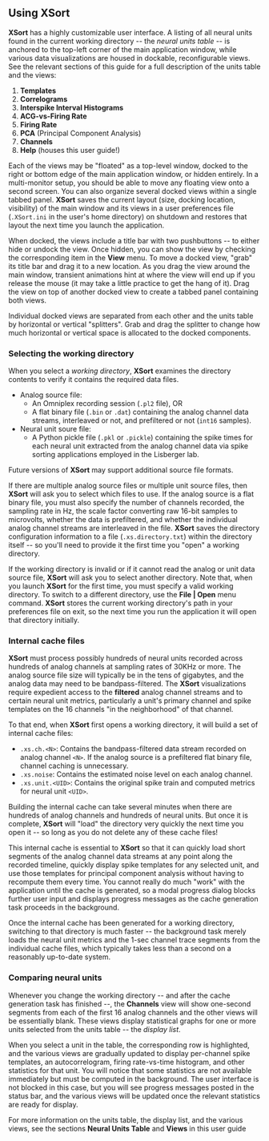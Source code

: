 ## Using XSort

**XSort** has a highly customizable user interface. A listing of all neural units found in the current working
directory -- the _neural units table_ -- is anchored to the top-left corner of the main application window, while
various data visualizations are housed in dockable, reconfigurable views. See the relevant sections of this guide for a
full description of the units table and the views:
1. **Templates**
2. **Correlograms**
3. **Interspike Interval Histograms**
4. **ACG-vs-Firing Rate**
5. **Firing Rate**
6. **PCA** (Principal Component Analysis)
7. **Channels**
8. **Help** (houses this user guide!)

Each of the views may be "floated" as a top-level window, docked to the right or bottom edge of the main application 
window, or hidden entirely. In a multi-monitor setup, you should be able to move any floating view onto a second screen.
You can also organize several docked views within a single tabbed panel. **XSort** saves the current layout (size,
docking location, visibility) of the main window and its views in a user preferences file (`.XSort.ini` in the user's 
home directory) on shutdown and restores that layout the next time you launch the application.

When docked, the views include a title bar with two pushbuttons -- to either hide or undock the view. Once hidden,
you can show the view by checking the corresponding item in the **View** menu. To move a docked view, "grab" its title
bar and drag it to a new location. As you drag the view around the main window, transient animations hint at where the
view will end up if you release the mouse (it may take a little practice to get the hang of it). Drag the view on top of
another docked view to create a tabbed panel containing both views. 

Individual docked views are separated from each other and the units table by horizontal or vertical "splitters". Grab 
and drag the splitter to change how much horizontal or vertical space is allocated to the docked components.

### Selecting the working directory
When you select a _working directory_, **XSort** examines the directory contents to verify it contains the required 
data files.
- Analog source file:
    - An Omniplex recording session (`.pl2` file), OR 
    - A flat binary file (`.bin` or `.dat`) containing the analog channel data streams, interleaved or not, and
      prefiltered or not (`int16` samples).
- Neural unit soure file:
    - A Python pickle file (`.pkl` or `.pickle`) containing the spike times for each neural unit extracted from the 
      analog channel data via spike sorting applications employed in the Lisberger lab.

Future versions of **XSort** may support additional source file formats.

If there are multiple analog source files or multiple unit source files, then **XSort** will ask you to select which 
files to use. If the analog source is a flat binary file, you must also specify the number of channels recorded, the 
sampling rate in Hz, the scale factor converting raw 16-bit samples to microvolts, whether the data is prefiltered, and 
whether the individual analog channel streams are interleaved in the file. **XSort** saves the directory configuration 
information to a file (`.xs.directory.txt`) within the directory itself -- so you'll need to provide it the first time 
you "open" a working directory.

If the working directory is invalid or if it cannot read the analog or unit data source file, **XSort** will ask you to
select another directory. Note that, when you launch **XSort** for the first time, you must specify a valid working 
directory. To switch to a different directory, use the **File | Open** menu command. **XSort** stores the current 
working directory's path in your preferences file on exit, so the next time you run the application it will open that 
directory initially.

### Internal cache files
**XSort** must process possibly hundreds of neural units recorded across hundreds of analog channels at sampling rates 
of 30KHz or more. The analog source file size will typically be in the tens of gigabytes, and the analog data may need 
to be bandpass-filtered. The **XSort** visualizations require expedient access to the **filtered** analog channel 
streams and to certain neural unit metrics, particularly a unit's primary channel and spike templates on the 16 channels
"in the neighborhood" of that channel.

To that end, when **XSort** first opens a working directory, it will build a set of internal cache files:
- `.xs.ch.<N>`: Contains the bandpass-filtered data stream recorded on analog channel `<N>`. If the analog source is a
  prefiltered flat binary file, channel caching is unnecessary.
- `.xs.noise`: Contains the estimated noise level on each analog channel.
- `.xs.unit.<UID>`: Contains the original spike train and computed metrics for neural unit `<UID>`.

Building the internal cache can take several minutes when there are hundreds of analog channels and hundreds of neural 
units. But once it is complete, **XSort** will "load" the directory very quickly the next time you open it -- so long as
you do not delete any of these cache files!

This internal cache is essential to **XSort** so that it can quickly load short segments of the analog channel data 
streams at any point along the recorded timeline, quickly display spike templates for any selected unit, and use those
templates for principal component analysis without having to recompute them every time. You cannot really do much "work"
with the application until the cache is generated, so a modal progress dialog blocks further user input and displays
progress messages as the cache generation task proceeds in the background.

Once the internal cache has been generated for a working directory, switching to that directory is much faster -- the
background task merely loads the neural unit metrics and the 1-sec channel trace segments from the individual cache
files, which typically takes less than a second on a reasonably up-to-date system.

### Comparing neural units
Whenever you change the working directory -- and after the cache generation task has finished --, the **Channels** view 
will show one-second segments from each of the first 16 analog channels and the other views will be essentially 
blank. These views display statistical graphs for one or more units selected from the units table -- the _display list_.

When you select a unit in the table, the corresponding row is highlighted, and the various views are gradually updated
to display per-channel spike templates, an autocorrelogram, firing rate-vs-time histogram, and other statistics for that
unit. You will notice that some statistics are not available immediately but must be computed in the background. The 
user interface is not blocked in this case, but you will see progress messages posted in the status bar, and the 
various views will be updated once the relevant statistics are ready for display.

For more information on the units table, the display list, and the various views, see the sections **Neural Units 
Table** and **Views** in this user guide



